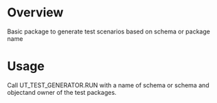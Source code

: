 # Overview
Basic package to generate test scenarios based on schema or package name

# Usage
Call UT_TEST_GENERATOR.RUN with a name of schema or schema and objectand owner of the test packages.